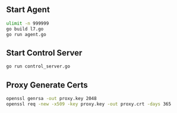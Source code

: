 ## Start Agent
```bash
ulimit -n 999999
go build l7.go
go run agent.go
```
## Start Control Server
```bash
go run control_server.go
```
## Proxy Generate Certs
```bash
openssl genrsa -out proxy.key 2048
openssl req -new -x509 -key proxy.key -out proxy.crt -days 365
```
